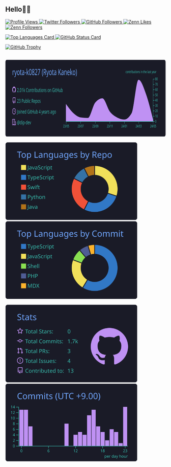 ## Hello👋🏻

<p align="left">
  <a href="https://github.com/kryota-dev/kryota-dev/">
    <img src="https://komarev.com/ghpvc/?username=kryota-dev&style=for-the-badge" height="20px" alt="Profile Views" />
  </a>
  <a href="http://twitter.com/ryotaneko827">
    <img height="20" src="https://img.shields.io/twitter/follow/ryotaneko827?label=Twitter&logo=twitter&style=for-the-badge" height="20px" alt="Twitter Followers" />
  </a>
  <a href="https://github.com/kryota-dev?tab=followers">
    <img height="20" src="https://img.shields.io/github/followers/kryota-dev?label=follow&logo=github&style=for-the-badge" height="20px" alt="GitHub Followers" />
  </a>
  <!-- Like のバッジ -->
  <a href="https://zenn.dev/dani_rk">
    <img src="https://zenn.badge.nikaera.com/s/dani_rk/likes?style=for-the-badge" alt="Zenn Likes" height="20px" />
  </a>

  <!-- Articles のバッジ -->
  <!-- <a href="https://zenn.dev/dani_rk/articles">
    <img src="https://zenn.badge.nikaera.com/s/dani_rk/articles?style=for-the-badge" alt="Zenn Articles" height="20px" />
  </a> -->

  <!-- Followers のバッジ -->
  <a href="https://zenn.dev/dani_rk">
    <img src="https://zenn.badge.nikaera.com/s/dani_rk/followers?style=for-the-badge" alt="Zenn Followers" height="20px" />
  </a>

  <!-- Books のバッジ -->
  <!-- <a href="https://zenn.dev/dani_rk/books">
    <img src="https://zenn.badge.nikaera.com/s/dani_rk/books?style=for-the-badge" alt="Zenn Books" height="20px" />
  </a> -->

  <!-- Scraps のバッジ -->
  <!-- <a href="https://zenn.dev/dani_rk/scraps">
    <img src="https://zenn.badge.nikaera.com/s/dani_rk/scraps?style=for-the-badge" alt="Zenn Scraps" height="20px" />
  </a> -->
</p>

<p align="left">
  <a href="#">
    <img alt="Top Languages Card" height="177px" src="https://github-readme-stats.vercel.app/api/top-langs/?username=kryota-dev&theme=tokyonight&hide_border=true&layout=compact" />
  </a>
  <a href="#">
    <img alt="GitHub Status Card" height="177px" src="https://github-readme-stats.vercel.app/api?username=kryota-dev&count_private=true&theme=tokyonight&hide_border=true" />
  </a>
</p>

<a href="#">
  <img alt="GitHub Trophy" src="https://github-profile-trophy.vercel.app/?username=kryota-dev&theme=tokyonight&no-frame=true&column=7&margin-w=10" />
</a>
<br />
<br />

<p align="left">
  <a href="#">
    <img alt="GitHub Profile Summary Cards Details" src="https://raw.githubusercontent.com/kryota-dev/kryota-dev/main/profile-summary-card-output/tokyonight/0-profile-details.svg" height="241px" />
  </a>
</p>
<p align="left">
  <a href="#">
    <img alt="GitHub Profile Summary Cards Language Repo" src="https://raw.githubusercontent.com/kryota-dev/kryota-dev/main/profile-summary-card-output/tokyonight/1-repos-per-language.svg" height="244px" />
  </a>
  <a href="#">
    <img alt="GitHub Profile Summary Cards Language Commit" src="https://raw.githubusercontent.com/kryota-dev/kryota-dev/main/profile-summary-card-output/tokyonight/2-most-commit-language.svg" height="244px" />
  </a>
</p>
<p align="left">
  <a href="#">
    <img alt="GitHub Profile Summary Cards Stats" src="https://raw.githubusercontent.com/kryota-dev/kryota-dev/main/profile-summary-card-output/tokyonight/3-stats.svg" height="244px" />
  </a>
  <a href="#">
    <img alt="GitHub Profile Summary Cards Productive Time" src="https://raw.githubusercontent.com/kryota-dev/kryota-dev/main/profile-summary-card-output/tokyonight/4-productive-time.svg" height="244px" />
  </a>
</p>
